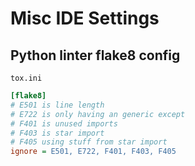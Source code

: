 # Misc IDE Settings

## Python linter flake8 config

`tox.ini`

```ini
[flake8]
# E501 is line length
# E722 is only having an generic except
# F401 is unused imports
# F403 is star import
# F405 using stuff from star import
ignore = E501, E722, F401, F403, F405
```

